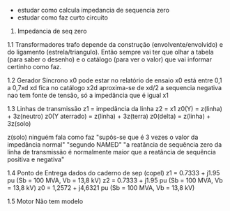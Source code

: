 - estudar como calcula impedancia de sequencia zero
- estudar como faz curto circuito

1. Impedancia de seq zero

1.1 Transformadores
trafo depende da construção (envolvente/envolvido) e do ligamento
(estrela/triangulo). Então sempre vai ter que olhar a tabela (para saber o
desenho) e o catálogo (para ver o valor) que vai informar certinho como faz.

1.2 Gerador Síncrono
x0 pode estar no relatório de ensaio 
x0 está entre 0,1 a 0,7xd
xd fica no catálogo
x2d aproxima-se de xd/2
a sequencia negativa nao tem fonte de tensão, só a impedância que é igual x1

1.3 Linhas de transmissão
z1 = impedância da linha
z2 = x1
z0(Y)           = z(linha) + 3z(neutro)
z0(Y aterrado) = z(linha) + 3z(terra)
z0(delta)       = z(linha) + 3z(solo)

z(solo) ninguém fala como faz
"supôs-se que é 3 vezes o valor da impedância normal"
"segundo NAMED"
"a reatância de sequência zero da linha de transmissão é 
normalmente maior que a reatância de sequência positiva e negativa"

1.4 Ponto de Entrega
dados do caderno de sep (copel)
z1 = 0.7333 + j1.95 pu   (Sb = 100 MVA, Vb = 13,8 kV)
z2 = 0.7333 + j1.95 pu   (Sb = 100 MVA, Vb = 13,8 kV)
z0 = 1,2572 + j4,6321 pu (Sb = 100 MVA, Vb = 13,8 kV)

1.5 Motor
Não tem modelo
